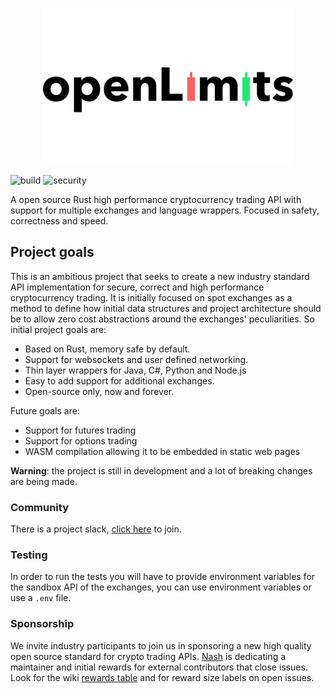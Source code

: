 <p align="center">
  <img width="400px" src="logo.svg" />
</p>

![build](https://github.com/nash-io/openlimits/workflows/Rust/badge.svg) ![security](https://github.com/nash-io/openlimits/workflows/Security%20audit/badge.svg)

A open source Rust high performance cryptocurrency trading API with support for multiple exchanges and language wrappers. Focused in safety, correctness and speed.

## Project goals

This is an ambitious project that seeks to create a new industry standard API implementation for secure, correct and high performance cryptocurrency trading. It is initially focused on spot exchanges as a method to define how initial data structures and project architecture should be to allow zero cost abstractions around the exchanges' peculiarities. So initial project goals are:

* Based on Rust, memory safe by default.
* Support for websockets and user defined networking.
* Thin layer wrappers for Java, C#, Python and Node.js
* Easy to add support for additional exchanges.
* Open-source only, now and forever.

Future goals are:

* Support for futures trading
* Support for options trading
* WASM compilation allowing it to be embedded in static web pages

**Warning**: the project is still in development and a lot of breaking changes are being made.


### Community

There is a project slack, [click here](https://join.slack.com/t/openlimitsworkspace/shared_invite/zt-gdtstuma-ea2cIR_tpwavCuY5uLw1VQ) to join.

### Testing

In order to run the tests you will have to provide environment variables for the sandbox API of the exchanges, you can use environment variables or use a `.env` file.

### Sponsorship

We invite industry participants to join us in sponsoring a new high quality open source standard for crypto trading APIs. [Nash](https://nash.io) is dedicating a maintainer and initial rewards for external contributors that close issues. Look for the wiki [rewards table](https://github.com/nash-io/openlimits/wiki/Rewards-sizes) and for reward size labels on open issues. 
